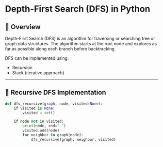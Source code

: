 # Depth-First Search (DFS) in Python

## 📘 Overview

Depth-First Search (DFS) is an algorithm for traversing or searching tree or graph data structures. The algorithm starts at the root node and explores as far as possible along each branch before backtracking.

DFS can be implemented using:
- Recursion
- Stack (iterative approach)

---

## 📌 Recursive DFS Implementation

```python
def dfs_recursive(graph, node, visited=None):
    if visited is None:
        visited = set()

    if node not in visited:
        print(node, end=" ")
        visited.add(node)
        for neighbor in graph[node]:
            dfs_recursive(graph, neighbor, visited)
